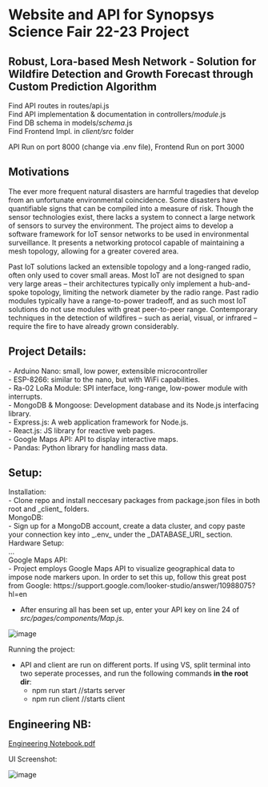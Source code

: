 <h1>Website and API for Synopsys Science Fair 22-23 Project</h1>
<h2>Robust, Lora-based Mesh Network - Solution for Wildfire Detection and Growth Forecast through Custom Prediction Algorithm</h2>

Find API routes in routes/api.js <br>
Find API implementation & documentation in controllers/_module_.js <br>
Find DB schema in models/_schema_.js <br>
Find Frontend Impl. in _client/src_ folder <br>

API Run on port 8000 (change via .env file), Frontend Run on port 3000

<h2>Motivations</h2>

The ever more frequent natural disasters are harmful tragedies that develop from an unfortunate environmental coincidence. Some disasters have quantifiable signs that can be compiled into a measure of risk. Though the sensor technologies exist, there lacks a system to connect a large network of sensors to survey the environment. The project aims to develop a software framework for IoT sensor networks to be used in environmental surveillance. It presents a networking protocol capable of maintaining a mesh topology, allowing for a greater covered area. 

Past IoT solutions lacked an extensible topology and a long-ranged radio, often only used to cover small areas. Most IoT are not designed to span very large areas – their architectures typically only implement a hub-and-spoke topology, limiting the network diameter by the radio range. Past radio modules typically have a range-to-power tradeoff, and as such most IoT solutions do not use modules with great peer-to-peer range.
Contemporary techniques in the detection of wildfires – such as aerial, visual, or infrared – require the fire to have already grown considerably.

<h2>Project Details: </h2>
 - Arduino Nano: small, low power, extensible microcontroller <br>
 - ESP-8266: similar to the nano, but with WiFi capabilities. <br>
 - Ra-02 LoRa Module: SPI interface, long-range, low-power module with interrupts. <br>
 - MongoDB & Mongoose: Development database and its Node.js interfacing library. <br>
 - Express.js: A web application framework for Node.js. <br>
 - React.js: JS library for reactive web pages. <br>
 - Google Maps API: API to display interactive maps. <br>
 - Pandas: Python library for handling mass data. <br>

<h2>Setup:</h2>
Installation: <br>
 - Clone repo and install neccesary packages from package.json files in both root and _client_ folders. <br>
MongoDB: <br>
- Sign up for a MongoDB account, create a data cluster, and copy paste your connection key into _.env_ under the _DATABASE_URI_ section. <br>
Hardware Setup: <br>
... <br>
Google Maps API: <br>
- Project employs Google Maps API to visualize geographical data to impose node markers upon. In order to set this up, follow this great post from Google: https://support.google.com/looker-studio/answer/10988075?hl=en <br>

- After ensuring all has been set up, enter your API key on line 24 of _src/pages/components/Map.js_. 

![image](https://user-images.githubusercontent.com/77950550/224384180-e7780625-506f-49b2-91b1-cc9645b2b296.png)

Running the project:
- API and client are run on different ports. If using VS, split terminal into two seperate processes, and run the following commands __in the root dir__:
  - npm run start //starts server
  - npm run client //starts client

<h2>Engineering NB:</h2>

[Engineering Notebook.pdf](https://github.com/beranki/loRAFire/files/10944520/Engineering.Notebook.pdf)


UI Screenshot:

![image](https://user-images.githubusercontent.com/77950550/224387430-be3252d5-e3ed-4d2b-94e6-9bb13b9a8d2d.png)

